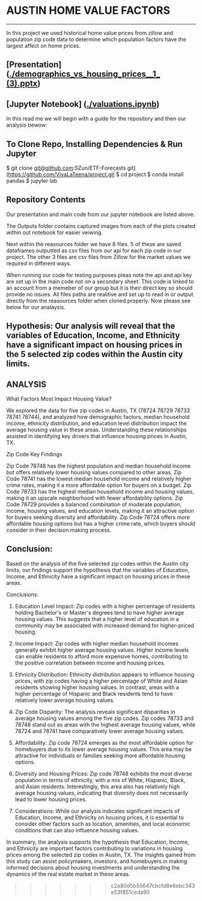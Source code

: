 # AUSTIN HOME VALUE FACTORS
<hr>
In this project we used historical home value prices from zillow and population zip code data to determine which population factors have the largest affect on home prices.

## [Presentation] ([./demographics_vs_housing_prices__1_ (3).pptx](https://github.com/VivaLaTeena/project/blob/main/demographics_vs_housing_prices__1_%20(3).pptx))

## [Jupyter Notebook] ([./valuations.ipynb](https://github.com/VivaLaTeena/project/blob/main/valuations.ipynb))

In this read me we will begin with a guide for the repository and then our analysis bewow: 

## To Clone Repo, Installing Dependencies & Run Jupyter

$ git clone git@github.com:SZun/ETF-Forecasts.git](https://github.com/VivaLaTeena/project.git
$ cd project
$ conda install pandas
$ jupyter lab

## Repository Contents

Our presentation and main code from our jupyter notebook are listed above.

The Outputs folder contains captured images from each of the plots created within out notebook for easier veiwing.

Next within the reasources folder we have 8 files. 5 of these are saved dataframes outputted as csv files from our api for each zip code in our project. The other 3 files are csv files from Zillow for the market values we required in different ways.

When running our code for testing purposes pleas note the api and api key are set up in the main code not on a secondary sheet. This code is linked to an account from a memeber of our group but it is their direct key so should provide no issues. All files paths are realitive and set up to read in or output directly from the reasources folder when cloned properly. Now please see below for our analaysis.

## Hypothesis: Our analysis will reveal that the variables of Education, Income, and Ethnicity have a significant impact on housing prices in the 5 selected zip codes within the Austin city limits.

## ANALYSIS

What Factors Most Impact Housing Value?

We explored the data for five zip codes in Austin, TX (78724 78729 78733 78741 78744), and analyzed how demographic factors, median household income, ethnicity distribution, and education level distribution impact the average housing value in these areas. Understanding these relationships assisted in identifying key drivers that influence housing prices in Austin, TX. 


Zip Code Key Findings

Zip Code 78748 has the highest population and median household income but offers relatively lower housing values compared to other areas.
Zip Code 78741 has the lowest median household income and relatively higher crime rates, making it a more affordable option for buyers on a budget.
 Zip Code 78733 has the highest median household income and housing values, making it an upscale neighborhood with fewer affordability options.
Zip Code 78729 provides a balanced combination of moderate population, income, housing values, and education levels, making it an attractive option for buyers seeking diversity and affordability.
 Zip Code 78724 offers more affordable housing options but has a higher crime rate, which buyers should consider in their decision making process.


## Conclusion:
 
Based on the analysis of the five selected zip codes within the Austin city limits, our findings support the hypothesis that the variables of Education, Income, and Ethnicity have a significant impact on housing prices in these areas.

Conclusions:

1. Education Level Impact: Zip codes with a higher percentage of residents holding Bachelor's or Master's degrees tend to have higher average housing values. This suggests that a higher level of education in a community may be associated with increased demand for higher-priced housing.

2. Income Impact: Zip codes with higher median household incomes generally exhibit higher average housing values. Higher income levels can enable residents to afford more expensive homes, contributing to the positive correlation between income and housing prices.

3. Ethnicity Distribution: Ethnicity distribution appears to influence housing prices, with zip codes having a higher percentage of White and Asian residents showing higher housing values. In contrast, areas with a higher percentage of Hispanic and Black residents tend to have relatively lower average housing values.

4. Zip Code Disparity: The analysis reveals significant disparities in average housing values among the five zip codes. Zip codes 78733 and 78748 stand out as areas with the highest average housing values, while 78724 and 78741 have comparatively lower average housing values.

5. Affordability: Zip code 78724 emerges as the most affordable option for homebuyers due to its lower average housing values. This area may be attractive for individuals or families seeking more affordable housing options.

6. Diversity and Housing Prices: Zip code 78748 exhibits the most diverse population in terms of ethnicity, with a mix of White, Hispanic, Black, and Asian residents. Interestingly, this area also has relatively high average housing values, indicating that diversity does not necessarily lead to lower housing prices.

7. Considerations: While our analysis indicates significant impacts of Education, Income, and Ethnicity on housing prices, it is essential to consider other factors such as location, amenities, and local economic conditions that can also influence housing values.

In summary, the analysis supports the hypothesis that Education, Income, and Ethnicity are important factors contributing to variations in housing prices among the selected zip codes in Austin, TX. The insights gained from this study can assist policymakers, investors, and homebuyers in making informed decisions about housing investments and understanding the dynamics of the real estate market in these areas.

>>>>>>> c2a80d5b55647cbcfd8e6ebc343e53f851ceda90

